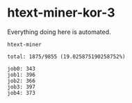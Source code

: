 # htext-miner-kor-3

Everything doing here is automated.

```
htext-miner

total: 1875/9855 (19.025875190258752%)

job0: 343
job1: 396
job2: 366
job3: 397
job4: 373
```